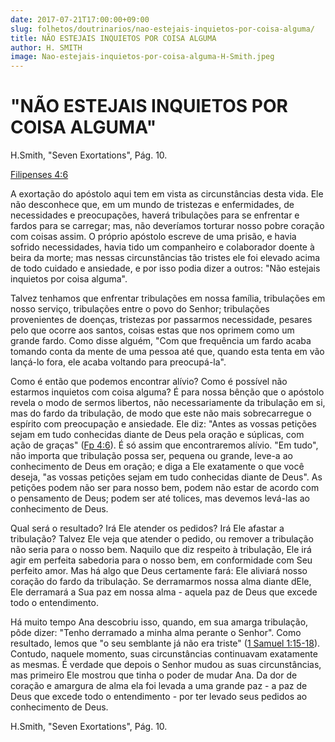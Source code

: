 ```yaml
---
date: 2017-07-21T17:00:00+09:00
slug: folhetos/doutrinarios/nao-estejais-inquietos-por-coisa-alguma/ 
title: NÃO ESTEJAIS INQUIETOS POR COISA ALGUMA 
author: H. SMITH
image: Nao-estejais-inquietos-por-coisa-alguma-H-Smith.jpeg
---
```


"NÃO ESTEJAIS INQUIETOS POR COISA ALGUMA" 
=========================================

H.Smith, "Seven Exortations", Pág. 10.

[Filipenses 4:6](http://bibliaonline.com.br/acf/fp/4/6)

A exortação do apóstolo aqui tem em vista as circunstâncias desta vida.
Ele não desconhece que, em um mundo de tristezas e enfermidades, de
necessidades e preocupações, haverá tribulações para se enfrentar e
fardos para se carregar; mas, não deveríamos torturar nosso pobre
coração com coisas assim. O próprio apóstolo escreve de uma prisão, e
havia sofrido necessidades, havia tido um companheiro e colaborador
doente à beira da morte; mas nessas circunstâncias tão tristes ele foi
elevado acima de todo cuidado e ansiedade, e por isso podia dizer a
outros: "Não estejais inquietos por coisa alguma".

Talvez tenhamos que enfrentar tribulações em nossa família, tribulações
em nosso serviço, tribulações entre o povo do Senhor; tribulações
provenientes de doenças, tristezas por passarmos necessidade, pesares
pelo que ocorre aos santos, coisas estas que nos oprimem como um grande
fardo. Como disse alguém, "Com que frequência um fardo acaba tomando
conta da mente de uma pessoa até que, quando esta tenta em vão lançá-lo
fora, ele acaba voltando para preocupá-la".

Como é então que podemos encontrar alívio? Como é possível não estarmos
inquietos com coisa alguma? É para nossa bênção que o apóstolo revela o
modo de sermos libertos, não necessariamente da tribulação em si, mas do
fardo da tribulação, de modo que este não mais sobrecarregue o espírito
com preocupação e ansiedade. Ele diz: "Antes as vossas petições sejam em
tudo conhecidas diante de Deus pela oração e súplicas, com ação de
graças" ([Fp 4:6](http://bibliaonline.com.br/acf/fp/4/6)). É só assim
que encontraremos alívio. "Em tudo", não importa que tribulação possa
ser, pequena ou grande, leve-a ao conhecimento de Deus em oração; e diga
a Ele exatamente o que você deseja, "as vossas petições sejam em tudo
conhecidas diante de Deus". As petições podem não ser para nosso bem,
podem não estar de acordo com o pensamento de Deus; podem ser até
tolices, mas devemos levá-las ao conhecimento de Deus.

Qual será o resultado? Irá Ele atender os pedidos? Irá Ele afastar a
tribulação? Talvez Ele veja que atender o pedido, ou remover a
tribulação não seria para o nosso bem. Naquilo que diz respeito à
tribulação, Ele irá agir em perfeita sabedoria para o nosso bem, em
conformidade com Seu perfeito amor. Mas há algo que Deus certamente
fará: Ele aliviará nosso coração do fardo da tribulação. Se derramarmos
nossa alma diante dEle, Ele derramará a Sua paz em nossa alma - aquela
paz de Deus que excede todo o entendimento.

Há muito tempo Ana descobriu isso, quando, em sua amarga tribulação,
pôde dizer: "Tenho derramado a minha alma perante o Senhor". Como
resultado, lemos que "o seu semblante já não era triste" ([1 Samuel
1:15-18](http://bibliaonline.com.br/acf/1sm/1/15-18)). Contudo, naquele
momento, suas circunstâncias continuavam exatamente as mesmas. É verdade
que depois o Senhor mudou as suas circunstâncias, mas primeiro Ele
mostrou que tinha o poder de mudar Ana. Da dor de coração e amargura de
alma ela foi levada a uma grande paz - a paz de Deus que excede todo o
entendimento - por ter levado seus pedidos ao conhecimento de Deus.

H.Smith, "Seven Exortations", Pág. 10.
